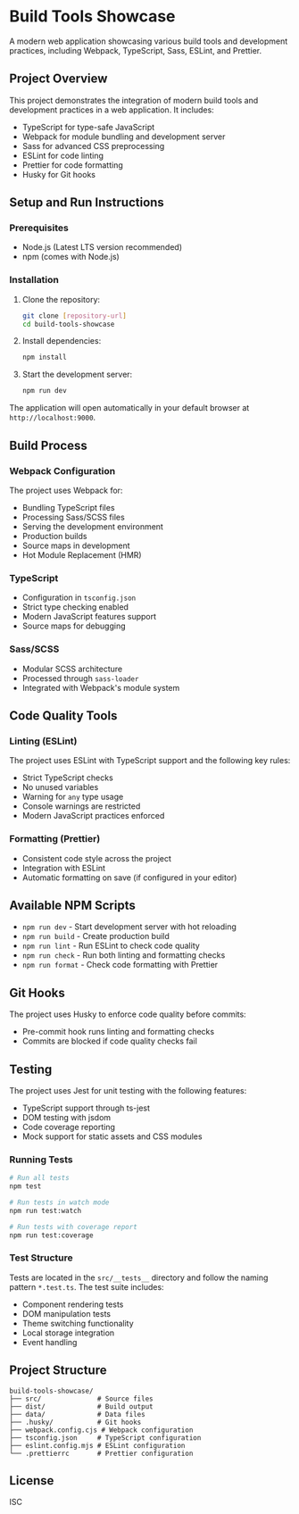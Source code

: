 # Build Tools Showcase

A modern web application showcasing various build tools and development practices, including Webpack, TypeScript, Sass, ESLint, and Prettier.

## Project Overview

This project demonstrates the integration of modern build tools and development practices in a web application. It includes:

- TypeScript for type-safe JavaScript
- Webpack for module bundling and development server
- Sass for advanced CSS preprocessing
- ESLint for code linting
- Prettier for code formatting
- Husky for Git hooks

## Setup and Run Instructions

### Prerequisites

- Node.js (Latest LTS version recommended)
- npm (comes with Node.js)

### Installation

1. Clone the repository:

   ```bash
   git clone [repository-url]
   cd build-tools-showcase
   ```

2. Install dependencies:

   ```bash
   npm install
   ```

3. Start the development server:
   ```bash
   npm run dev
   ```

The application will open automatically in your default browser at `http://localhost:9000`.

## Build Process

### Webpack Configuration

The project uses Webpack for:

- Bundling TypeScript files
- Processing Sass/SCSS files
- Serving the development environment
- Production builds
- Source maps in development
- Hot Module Replacement (HMR)

### TypeScript

- Configuration in `tsconfig.json`
- Strict type checking enabled
- Modern JavaScript features support
- Source maps for debugging

### Sass/SCSS

- Modular SCSS architecture
- Processed through `sass-loader`
- Integrated with Webpack's module system

## Code Quality Tools

### Linting (ESLint)

The project uses ESLint with TypeScript support and the following key rules:

- Strict TypeScript checks
- No unused variables
- Warning for `any` type usage
- Console warnings are restricted
- Modern JavaScript practices enforced

### Formatting (Prettier)

- Consistent code style across the project
- Integration with ESLint
- Automatic formatting on save (if configured in your editor)

## Available NPM Scripts

- `npm run dev` - Start development server with hot reloading
- `npm run build` - Create production build
- `npm run lint` - Run ESLint to check code quality
- `npm run check` - Run both linting and formatting checks
- `npm run format` - Check code formatting with Prettier

## Git Hooks

The project uses Husky to enforce code quality before commits:

- Pre-commit hook runs linting and formatting checks
- Commits are blocked if code quality checks fail

## Testing

The project uses Jest for unit testing with the following features:

- TypeScript support through ts-jest
- DOM testing with jsdom
- Code coverage reporting
- Mock support for static assets and CSS modules

### Running Tests

```bash
# Run all tests
npm test

# Run tests in watch mode
npm run test:watch

# Run tests with coverage report
npm run test:coverage
```

### Test Structure

Tests are located in the `src/__tests__` directory and follow the naming pattern `*.test.ts`. The test suite includes:

- Component rendering tests
- DOM manipulation tests
- Theme switching functionality
- Local storage integration
- Event handling

<!-- ### Coverage Requirements

The project maintains a minimum code coverage threshold of 80% for:

- Branches
- Functions
- Lines
- Statements -->

## Project Structure

```
build-tools-showcase/
├── src/              # Source files
├── dist/             # Build output
├── data/             # Data files
├── .husky/           # Git hooks
├── webpack.config.cjs # Webpack configuration
├── tsconfig.json     # TypeScript configuration
├── eslint.config.mjs # ESLint configuration
└── .prettierrc       # Prettier configuration
```

## License

ISC
